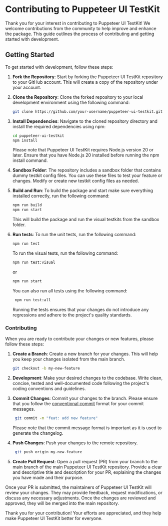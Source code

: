 # Contributing to Puppeteer UI TestKit

Thank you for your interest in contributing to Puppeteer UI TestKit! We welcome contributions from the community to help improve and enhance the package. This guide outlines the process of contributing and getting started with development.

## Getting Started

To get started with development, follow these steps:

1. **Fork the Repository**: Start by forking the Puppeteer UI TestKit repository to your GitHub account. This will create a copy of the repository under your account.

2. **Clone the Repository**: Clone the forked repository to your local development environment using the following command:

   ```bash
   git clone https://github.com/your-username/puppeteer-ui-testkit.git

   ```

3. **Install Dependencies**: Navigate to the cloned repository directory and install the required dependencies using npm:

   ```bash
   cd puppeteer-ui-testkit
   npm install
   ```

   Please note that Puppeteer UI TestKit requires Node.js version 20 or later. Ensure that you have Node.js 20 installed before running the npm install command.

4. **Sandbox Folder**: The repository includes a sandbox folder that contains dummy testkit config files. You can use these files to test your feature or changes. Modify or create new testkit config files as needed.

5. **Build and Run**: To build the package and start make sure everything installed correctly, run the following command:

   ```bash
   npm run build
   npm run start
   ```

   This will build the package and run the visual testkits from the sandbox folder.

6. **Run tests**: To run the unit tests, run the following command:

   ```bash
   npm run test
   ```

   To run the visual tests, run the following command:

   ```bash
   npm run test:visual
   ```

   or

   ```bash
   npm run start
   ```

   You can also run all tests using the following command:

   ```bash
    npm run test:all
   ```

   Running the tests ensures that your changes do not introduce any regressions and adhere to the project's quality standards.

### Contributing

When you are ready to contribute your changes or new features, please follow these steps:

1. **Create a Branch**: Create a new branch for your changes. This will help you keep your changes isolated from the main branch.

   ```bash
   git checkout -b my-new-feature
   ```

2. **Development**: Make your desired changes to the codebase. Write clean, concise, tested and well-documented code following the project's coding conventions and guidelines.

3. **Commit Changes**: Commit your changes to the branch. Please ensure that you follow the [conventional commit](https://www.conventionalcommits.org/en/v1.0.0/) format for your commit messages.

   ```bash
    git commit -m "feat: add new feature"
   ```

   Please note that the commit message format is important as it is used to generate the changelog.

4. **Push Changes**: Push your changes to the remote repository.

   ```bash
    git push origin my-new-feature
   ```

5. **Create Pull Request**: Open a pull request (PR) from your branch to the main branch of the main Puppeteer UI TestKit repository. Provide a clear and descriptive title and description for your PR, explaining the changes you have made and their purpose.

Once your PR is submitted, the maintainers of Puppeteer UI TestKit will review your changes. They may provide feedback, request modifications, or discuss any necessary adjustments. Once the changes are reviewed and approved, they will be merged into the main repository.

Thank you for your contribution! Your efforts are appreciated, and they help make Puppeteer UI TestKit better for everyone.
